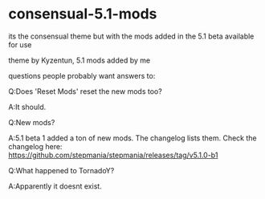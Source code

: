 # consensual-5.1-mods
its the consensual theme but with the mods added in the 5.1 beta available for use

theme by Kyzentun, 5.1 mods added by me

questions people probably want answers to:

Q:Does 'Reset Mods' reset the new mods too?

A:It should.

Q:New mods?

A:5.1 beta 1 added a ton of new mods. The changelog lists them. Check the changelog here: https://github.com/stepmania/stepmania/releases/tag/v5.1.0-b1

Q:What happened to TornadoY?

A:Apparently it doesnt exist.
